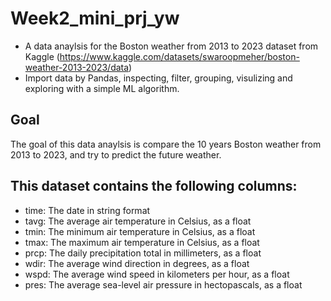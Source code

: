 # Week2_mini_prj_yw

- A data anaylsis for the Boston weather from 2013 to 2023 dataset from Kaggle (https://www.kaggle.com/datasets/swaroopmeher/boston-weather-2013-2023/data)
- Import data by Pandas, inspecting, filter, grouping, visulizing and exploring with a simple ML algorithm. 

## Goal
The goal of this data anaylsis is compare the 10 years Boston weather from 2013 to 2023, and try to predict the future weather. 


## This dataset contains the following columns:
- time: The date in string format
- tavg: The average air temperature in Celsius, as a float
- tmin: The minimum air temperature in Celsius, as a float
- tmax: The maximum air temperature in Celsius, as a float
- prcp: The daily precipitation total in millimeters, as a float
- wdir: The average wind direction in degrees, as a float
- wspd: The average wind speed in kilometers per hour, as a float
- pres: The average sea-level air pressure in hectopascals, as a float



